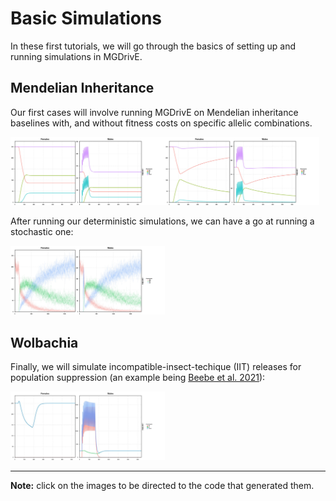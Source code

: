 # Basic Simulations

In these first tutorials, we will go through the basics of setting up and running simulations in MGDrivE.


## Mendelian Inheritance

Our first cases will involve running MGDrivE on Mendelian inheritance baselines with, and without fitness costs on specific allelic combinations.

[<img src="./media/Mendelian_NC.jpg" width="49%">](../demos/MendelianNoCost.R)[<img src="./media/Mendelian_FC.jpg" width="49%">](../demos/MendelianCost.R)

After running our deterministic simulations, we can have a go at running a stochastic one:

[<img src="./media/Mendelian_ST.jpg" width="49%">](../demos/MendelianStochastic.R)

## Wolbachia

Finally, we will simulate incompatible-insect-techique (IIT) releases for population suppression (an example being [Beebe et al. 2021](https://www.pnas.org/doi/10.1073/pnas.2106828118)):

[<img src="./media/Wolbachia.jpg" width="49%">](../demos/Wolbachia.R)

<hr>

**Note:** click on the images to be directed to the code that generated them.